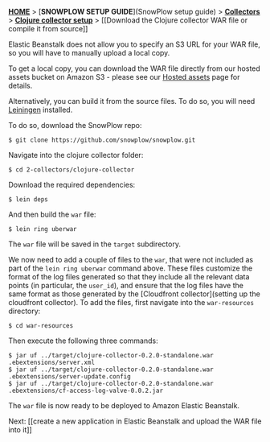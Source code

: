 [**HOME**](Home) > [**SNOWPLOW SETUP GUIDE**](SnowPlow setup guide) > [**Collectors**](choosing-a-collector) > [**Clojure collector setup**](setting-up-the-clojure-collector) > [[Download the Clojure collector WAR file or compile it from source]]

Elastic Beanstalk does not allow you to specify an S3 URL for your WAR file, so you will have to manually upload a local copy.

To get a local copy, you can download the WAR file directly from our hosted assets bucket on Amazon S3 - please see our [Hosted assets][s3-download] page for details.

Alternatively, you can build it from the source files. To do so, you will need [Leiningen][leiningen] installed. 

To do so, download the SnowPlow repo:

	$ git clone https://github.com/snowplow/snowplow.git

Navigate into the clojure collector folder:

	$ cd 2-collectors/clojure-collector

Download the required dependencies:

	$ lein deps

And then build the `war` file:

	$ lein ring uberwar

The `war` file will be saved in the `target` subdirectory.

We now need to add a couple of files to the `war`, that were not included as part of the `lein ring uberwar` command above. These files customize the format of the log files generated so that they include all the relevant data points (in particular, the `user_id`), and ensure that the log files have the same format as those generated by the [Cloudfront collector](setting up the cloudfront collector). To add the files, first navigate into the `war-resources` directory:

	$ cd war-resources

Then execute the following three commands:

	$ jar uf ../target/clojure-collector-0.2.0-standalone.war .ebextensions/server.xml 
	$ jar uf ../target/clojure-collector-0.2.0-standalone.war .ebextensions/server-update.config
	$ jar uf ../target/clojure-collector-0.2.0-standalone.war .ebextensions/cf-access-log-valve-0.0.2.jar

The `war` file is now ready to be deployed to Amazon Elastic Beanstalk.

Next: [[create a new application in Elastic Beanstalk and upload the WAR file into it]]

[github-download]: https://github.com/snowplow/snowplow/downloads
[s3-download]: https://github.com/snowplow/snowplow/wiki/Hosted-assets
[leiningen]: https://github.com/technomancy/leiningen